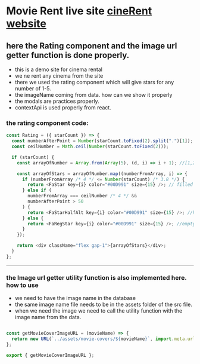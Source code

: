 # Movie Rent live site [cineRent website](https://github.com/vitejs/vite-plugin-react/blob/main/packages/plugin-react/README.md) 

## here the Rating component and the image url getter function is done properly.

* this is a demo site for cinema rental
* we ne rent any cinema from the site
* there we used the rating component which will give stars for any number of 1-5.
* the imageName coming from data. how can we show it properly
* the modals are practices properly.
* contextApi is used properly from react.




### the rating component code:

```js
const Rating = ({ starCount }) => {
  const numberAfterPoint = Number(starCount.toFixed(2).split(".")[1]);
  const ceilNumber = Math.ceil(Number(starCount.toFixed(2)));

  if (starCount) {
    const arrayOfNumber = Array.from(Array(5), (d, i) => i + 1); //[1,2,3,4,5]

    const arrayOfStars = arrayOfNumber.map((numberFromArray, i) => {
      if (numberFromArray /* 4 */ <= Number(starCount) /* 3.8 */) {
        return <FaStar key={i} color="#00D991" size={15} />; // filled star
      } else if (
        numberFromArray === ceilNumber /* 4 */ &&
        numberAfterPoint > 50
      ) {
        return <FaStarHalfAlt key={i} color="#00D991" size={15} />; //half star
      } else {
        return <FaRegStar key={i} color="#00D991" size={15} />; //empty star
      }
    });

    return <div className="flex gap-1">{arrayOfStars}</div>;
  }
};

```
___

### the Image url getter utility function is also implemented here. how to use

* we need to have the image name in the database
* the same image name file needs to be in the assets folder of the src file.
* when we need the image we need to call the utility function with the image name from the data.

```js

const getMovieCoverImageURL = (movieName) => {
  return new URL(`../assets/movie-covers/${movieName}`, import.meta.url).href;
};

export { getMovieCoverImageURL };

```
